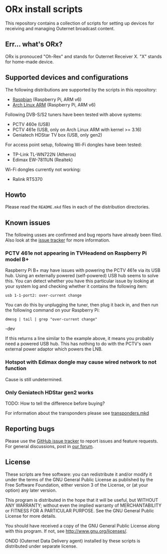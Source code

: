 # ORx install scripts

This repository contains a collection of scripts for setting up devices for
receiving and managing Outernet broadcast content.

## Err... what's ORx?

ORx is pronouced "Oh-Rex" and stands for Outernet Receiver X. "X" stands for
home-made device.

## Supported devices and configurations

The following distributions are supported by the scripts in this repository:

- [Raspbian](raspbian) (Raspberry Pi, ARM v6)
- [Arch Linux ARM](archarm) (Raspberry Pi, ARM v6)

Following DVB-S/S2 tuners have been tested with above systems:

- PCTV 460e (USB)
- PCTV 461e (USB, only on Arch Linux ARM with kernel >= 3.16)
- Geniatech HDStar TV box (USB, only gen2)

For access point setup, following Wi-Fi dongles have been tested:

- TP-Link TL-WN722N (Atheros)
- Edimax EW-7811UN (Realtek)

Wi-Fi dongles currently not working:

- Ralink RT5370

## Howto

Please read the `README.mkd` files in each of the distribution directories.

## Known issues

The following usses are confirmed and bug reports have already been filed. Also
look at the [issue
tracker](https://github.com/Outernet-Project/orx-install/issues) for more
information.

### PCTV 461e not appearing in TVHeadend on Raspberry Pi model B+

Raspberry Pi B+ may have issues with powering the PCTV 461e via its USB hub.
Using an externally powered (self-powered) USB hub seems to solve this. You can
detect whether you have this particular issue by looking at your system log and
checking whether it contains the following item:

    usb 1-1-port2: over-current change

You can do this by unplugging the tuner, then plug it back in, and then run the
following command on your Raspberry Pi:

    dmesg | tail | grep "over-current change"
-dev

If this returns a line similar to the example above, it means you probably need
a powered USB hub. This has nothing to do with the PCTV's own external power
adaptor which powers the LNB. 

### Hotspot with Edimax dongle may cause wired network to not function

Cause is still undetermined.

### Only Geniatech HDStar gen2 works

TODO: How to tell the difference before buying?

For information about the transponders please see [transponders.mkd](./docs/transponders.mkd)

## Reporting bugs

Please use the [GitHub issue
tracker](https://github.com/Outernet-Project/orx-install/issues) to report
issues and feature requests. For general discussions, post in [our
forum](https://discuss.outernet.is/category/outernet-software).

## License

These scripts are free software: you can redistribute it and/or modify it under
the terms of the GNU General Public License as published by the Free Software
Foundation, either version 3 of the License, or (at your option) any later
version.

This program is distributed in the hope that it will be useful, but WITHOUT ANY
WARRANTY; without even the implied warranty of MERCHANTABILITY or FITNESS FOR A
PARTICULAR PURPOSE.  See the GNU General Public License for more details.

You should have received a copy of the GNU General Public License along with
this program.  If not, see <http://www.gnu.org/licenses/>.

ONDD (Outernet Data Delivery agent) installed by these scripts is distributed 
under separate license.

